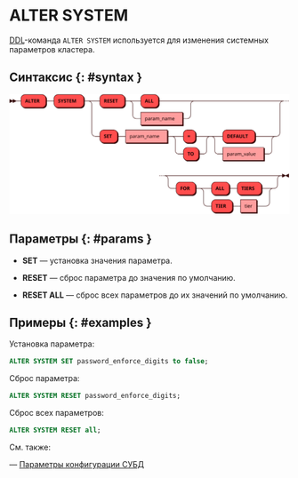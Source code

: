 # ALTER SYSTEM

[DDL](ddl.md)-команда `ALTER SYSTEM` используется для изменения
системных параметров кластера.

## Синтаксис {: #syntax }

![ALTER SYSTEM](../../images/ebnf/alter_system.svg)

## Параметры {: #params }

* **SET** — установка значения параметра.

* **RESET** — сброс параметра до значения по умолчанию.

* **RESET ALL** — сброс всех параметров до их значений по умолчанию.

## Примеры {: #examples }

Установка параметра:

```sql
ALTER SYSTEM SET password_enforce_digits to false;
```

Сброс параметра:

```sql
ALTER SYSTEM RESET password_enforce_digits;
```

Сброс всех параметров:

```sql
ALTER SYSTEM RESET all;
```

См. также:

 — [Параметры конфигурации СУБД](../system_parameters.md)
